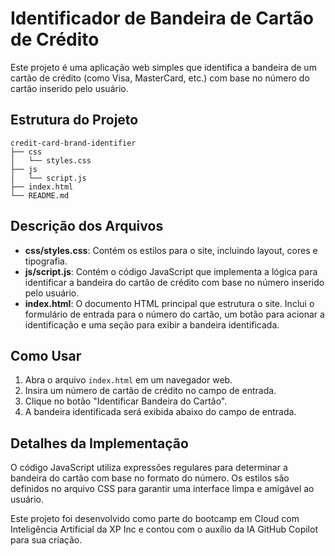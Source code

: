 # Identificador de Bandeira de Cartão de Crédito

Este projeto é uma aplicação web simples que identifica a bandeira de um cartão de crédito (como Visa, MasterCard, etc.) com base no número do cartão inserido pelo usuário.

## Estrutura do Projeto

```
credit-card-brand-identifier
├── css
│   └── styles.css
├── js
│   └── script.js
├── index.html
└── README.md
```

## Descrição dos Arquivos

- **css/styles.css**: Contém os estilos para o site, incluindo layout, cores e tipografia.
- **js/script.js**: Contém o código JavaScript que implementa a lógica para identificar a bandeira do cartão de crédito com base no número inserido pelo usuário.
- **index.html**: O documento HTML principal que estrutura o site. Inclui o formulário de entrada para o número do cartão, um botão para acionar a identificação e uma seção para exibir a bandeira identificada.

## Como Usar

1. Abra o arquivo `index.html` em um navegador web.
2. Insira um número de cartão de crédito no campo de entrada.
3. Clique no botão "Identificar Bandeira do Cartão".
4. A bandeira identificada será exibida abaixo do campo de entrada.

## Detalhes da Implementação

O código JavaScript utiliza expressões regulares para determinar a bandeira do cartão com base no formato do número. Os estilos são definidos no arquivo CSS para garantir uma interface limpa e amigável ao usuário.

Este projeto foi desenvolvido como parte do bootcamp em Cloud com Inteligência Artificial da XP Inc e contou com o auxílio da IA GitHub Copilot para sua criação.